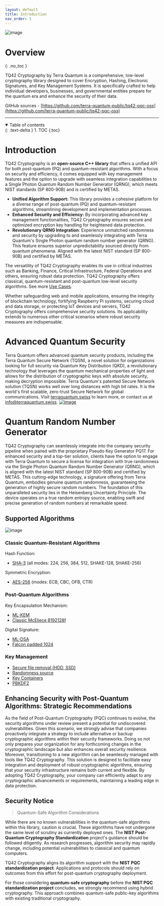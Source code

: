 ```yaml
---
layout: default
title: Introduction
nav_order: 1
---
```


![image](img/introduction_system_integration.png)

# Overview
{: .no_toc }

TQ42 Cryptography by Terra Quantum is a comprehensive, low-level cryptography library designed to cover Encryption, Hashing, Electronic Signatures, and Key Management Systems. It is specifically crafted to help individual developers, businesses, and governmental entities prepare for the quantum era and enhance the security of their data.

GitHub sources - [https://github.com/terra-quantum-public/tq42-pqc-oss](https://github.com/terra-quantum-public/tq42-pqc-oss)

***

<details open markdown="block">
  <summary>
    Table of contents
  </summary>
  {: .text-delta }
1. TOC
{:toc}
</details>

# Introduction

TQ42 Cryptography is an **open-source C++ library** that offers a unified API for both post-quantum (PQ) and quantum-resistant algorithms. With a focus on security and efficiency, it comes equipped with key management features and the option to upgrade with seamless integration capabilities to a Single Photon Quantum Random Number Generator (QRNG), which meets NIST standards (SP 800-90B) and is certified by METAS.

- **Unified Algorithm Support:** This library provides a cohesive platform for a diverse range of post-quantum (PQ) and quantum-resistant algorithms, streamlining development and implementation processes.
- **Enhanced Security and Efficiency:** By incorporating advanced key management functionalities, TQ42 Cryptography ensures secure and optimized encryption key handling for heightened data protection.
- **Revolutionary QRNG Integration**: Experience unmatched randomness and security by upgrading to and seamlessly integrating with Terra Quantum's Single Photon quantum random number generator (QRNG). This feature ensures superior unpredictability sourced directly from quantum phenomena. Aligned with the latest NIST standard (SP 800-90B) and certified by METAS.

The versatility of TQ42 Cryptography enables its use in critical industries such as Banking, Finance, Critical Infrastructure, Federal Operations and others, ensuring robust data protection. TQ42 Cryptography offers classical, quantum-resistant and post-quantum low-level security algorithms. See more [Use Cases](use_cases.html).

Whether safeguarding web and mobile applications, ensuring the integrity of blockchain technology, fortifying Raspberry Pi systems, securing cloud and data storage, or protecting IoT devices and servers, TQ42 Cryptography offers comprehensive security solutions. Its applicability extends to numerous other critical scenarios where robust security measures are indispensable.

# Advanced Quantum Security
Terra Quantum offers advanced quantum security products, including the Terra Quantum Secure Network (TQSN), a novel solution for organizations looking for full security via Quantum Key Distribution (QKD), a revolutionary technology that leverages the quantum mechanical properties of light and allows for the distribution of cryptographic keys with absolute security, making decryption impossible. Terra Quantum's patented Secure Network solution (TQSN) works well over long distances with high bit rates. It is the world's first scalable, zero-trust Secure Network for global communications. Visit [terraquantum.swiss](https://terraquantum.swiss) to learn more, or contact us at info@terraquantum.swiss.
[![image](img/introduction_banner.png)](https://terraquantum.swiss/news/terra-quantum-breaks-records-in-quantum-key-distribution-paving-way-to-offering-unprecedented-security-over-existing-fiber-optic-networks-globally)

# Quantum Random Number Generator

TQ42 Cryptography can seamlessly integrate into the company security pipeline when paired with the proprietary Pseudo Key Generator PQ17. For enhanced security and a top-tier solution, clients have the option to engage with Terra Quantum to secure a license for integration with true randomness via the Single Photon Quantum Random Number Generator (QRNG), which is aligned with the latest NIST standard (SP 800-90B) and certified by METAS. This cutting-edge technology, a signature offering from Terra Quantum, embodies genuine quantum randomness, guaranteeing the generation of highly secure random numbers. The foundation of this unparalleled security lies in the Heisenberg Uncertainty Principle. The device operates on a true random entropy source, enabling swift and precise generation of random numbers at remarkable speed.
## Supported Algorithms

![image](img/introduction_infographic.png)

### Classic Quantum-Resistant Algorithms

Hash Function:

-   [SHA-3](classic_quantum_resistant_algs/sha3.html) (all modes: 224, 256, 384, 512, SHAKE-128, SHAKE-256) 

Symmetric Encryption:

-   [AES-256](classic_quantum_resistant_algs/aes.html) (modes: ECB, CBC, OFB, CTR) 

### Post-Quantum Algorithms

Key Encapsulation Mechanism:

-   [ML-KEM](post_quantum_algs/kem/ml-kem.html)
-   [Classic McEliece 8192128f](post_quantum_algs/kem/mceliece.html)

Digital Signature:

-   [ML-DSA](post_quantum_algs/digital_signature/ml-dsa.html)
-   [Falcon padded 1024](post_quantum_algs/digital_signature/falcon.html)

### Key Management

-   [Secure file removal (HDD, SSD)](keys/secureHDD&SSDRemoval.html)
-   [Randomness source](keys/PRNG.html)
-   [Key Containers](keys/keys_container.html)
-   [PBKDF2](keys/pbkdf2.html)

## Enhancing Security with Post-Quantum Algorithms: Strategic Recommendations

As the field of Post-Quantum Cryptography (PQC) continues to evolve, the security algorithms under review present a potential for undiscovered vulnerabilities. Given this scenario, we strongly advise that companies proactively integrate a strategy to include alternative or backup cryptographic algorithms within their security frameworks. Doing so not only prepares your organization for any forthcoming changes in the cryptographic landscape but also enhances overall security resilience.
Moreover, transitioning to a new algorithm can be seamlessly managed with tools like TQ42 Cryptography. This solution is designed to facilitate easy integration and deployment of robust cryptographic algorithms, ensuring that your security infrastructure remains both current and flexible. By adopting TQ42 Cryptography, your company can efficiently adapt to any cryptographic advancements or requirements, maintaining a leading edge in data protection.

## Security Notice

> Quantum-Safe Algorithm Considerations

While there are no known vulnerabilities in the quantum-safe algorithms
within this library, caution is crucial. These algorithms have not
undergone the same level of scrutiny as currently deployed ones. The
**NIST Post-Quantum Cryptography Standardization** project\'s guidance
should be followed diligently. As research progresses, algorithm
security may rapidly change, including potential vulnerabilities to
classical and quantum computers.

TQ42 Cryptography aligns its algorithm support with the **NIST PQC standardization
project**. Applications and protocols should rely on outcomes from this
effort for post-quantum cryptography deployment.

For those considering **quantum-safe cryptography** before the **NIST
PQC standardization project** concludes, we strongly recommend using
hybrid cryptography. This approach combines quantum-safe public-key
algorithms with existing traditional cryptography.
